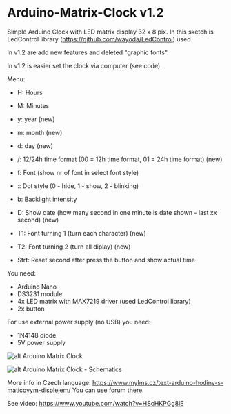 # Arduino-Matrix-Clock v1.2

Simple Arduino Clock with LED matrix display 32 x 8 pix. In this sketch is LedControl library (https://github.com/wayoda/LedControl) used.

In v1.2 are add new features and deleted "graphic fonts".

In v1.2 is easier set the clock via computer (see code).


Menu:
- H: Hours
- M: Minutes

- y: year (new)
- m: month (new)
- d: day (new)

- /: 12/24h time format (00 = 12h time format, 01 = 24h time format) (new)
- f: Font (show nr of font in select font style)
- :: Dot style (0 - hide, 1 - show, 2 - blinking)
- b: Backlight intensity
- D: Show date (how many second in one minute is date shown - last xx second) (new)
- T1: Font turning 1 (turn each character) (new)
- T2: Font turning 2 (turn all diplay) (new)
- Strt: Reset second after press the button and show actual time

You need:
- Arduino Nano
- DS3231 module
- 4x LED matrix with MAX7219 driver (used LedControl library)
- 2x button


For use external power supply (no USB) you need:
- 1N4148 diode
- 5V power supply

![alt Arduino Matrix Clock](https://www.mylms.cz/obrazky/elektronika/arduino-matrix-clock-1.jpg)

![alt Arduino Matrix Clock - Schematics](https://www.mylms.cz/obrazky/elektronika/arduino-matrix-clock-9.png)



More info in Czech language: https://www.mylms.cz/text-arduino-hodiny-s-maticovym-displejem/ You can use forum there.

See video: https://www.youtube.com/watch?v=HScHKPGg8lE
